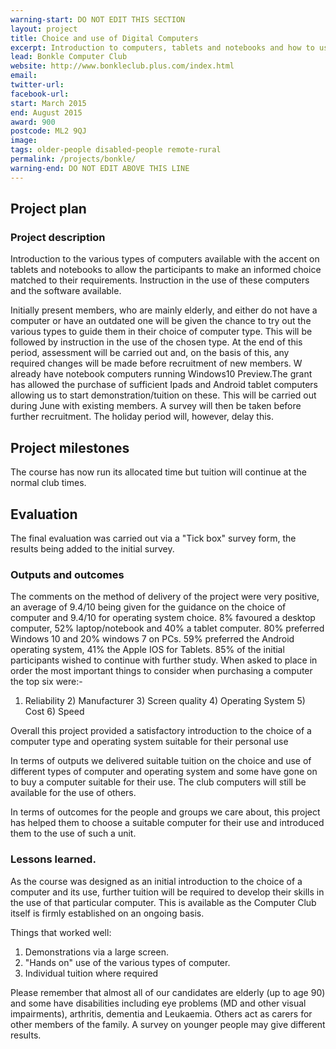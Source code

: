 ```yaml
---
warning-start: DO NOT EDIT THIS SECTION
layout: project
title: Choice and use of Digital Computers
excerpt: Introduction to computers, tablets and notebooks and how to use them
lead: Bonkle Computer Club
website: http://www.bonkleclub.plus.com/index.html 
email: 
twitter-url: 
facebook-url: 
start: March 2015
end: August 2015
award: 900
postcode: ML2 9QJ
image:
tags: older-people disabled-people remote-rural
permalink: /projects/bonkle/
warning-end: DO NOT EDIT ABOVE THIS LINE
---
```


## Project plan

### Project description

Introduction to the various types of computers available with the accent on tablets and notebooks to allow the participants to make an informed choice matched to their requirements. Instruction in the use of these computers and the software available.

Initially present members, who are mainly elderly, and either do not have a computer or have an outdated one will be given the chance to try out the various types to guide them in their choice of computer type. This will be followed by instruction in the use of the chosen type. At the end of this period, assessment will be carried out and, on the basis of this, any required changes will be made before recruitment of new members.
W already have notebook computers running Windows10 Preview.The grant has allowed the purchase of sufficient Ipads and Android tablet computers allowing us to start demonstration/tuition on these. This will be carried out during June with existing members. A survey will then be taken before further recruitment. The holiday period will, however, delay this.

## Project milestones
The course has now run its allocated time but tuition will continue at the normal club times.

## Evaluation

The final evaluation was carried out via a "Tick box" survey form, the results being added to the initial survey.

### Outputs and outcomes
The comments on the method of delivery of the project were very positive, an average of 9.4/10 being given for the guidance on the choice of computer and 9.4/10 for operating system choice.
8% favoured a desktop computer, 52% laptop/notebook and 40% a tablet computer.
80% preferred Windows 10 and 20% windows 7 on PCs. 59% preferred the Android operating system, 41% the Apple IOS for Tablets.
85% of the initial participants wished to continue with further study.
When asked to place in order the most important things to consider when purchasing a computer the top six were:-
1) Reliability  2) Manufacturer 3) Screen quality 4) Operating System 5) Cost 6) Speed

Overall this project provided a satisfactory introduction to the choice of a computer type and operating system suitable for their personal use

In terms of outputs we delivered suitable tuition on the choice and use of different types of computer and operating system and some have gone on to buy a computer suitable for their use. The club computers will still be available for the use of others.

In terms of outcomes for the people and groups we care about, this project has helped them to choose a suitable computer for their use and introduced them to the use of such a unit.

### Lessons learned. 
As the course was designed as an initial introduction to the choice of a computer and its use, further tuition will be required to develop their skills in the use of that particular computer. This is available as the Computer Club itself is firmly established on an ongoing basis.

Things that worked well:

1. Demonstrations via a large screen.
2. "Hands on" use of the various types of computer.
3. Individual tuition where required

Please remember that almost all of our candidates are elderly (up to age 90) and some have disabilities including eye problems (MD and other visual impairments), arthritis, dementia and Leukaemia. Others act as carers for other members of the family. A survey on younger people may give different results.

